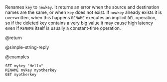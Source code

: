 Renames `key` to `newkey`.
It returns an error when the source and destination names are the same, or when
`key` does not exist.
If `newkey` already exists it is overwritten, when this happens `RENAME`
executes an implicit `DEL` operation, so if the deleted key contains a very
big value it may cause high latency even if `RENAME` itself is usually a
constant-time operation.

@return

@simple-string-reply

@examples

```cli
SET mykey "Hello"
RENAME mykey myotherkey
GET myotherkey
```
